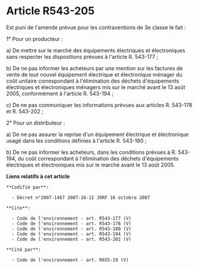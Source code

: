 # Article R543-205

Est puni de l'amende prévue pour les contraventions de 3e classe le fait :

1° Pour un producteur :

a) De mettre sur le marché des équipements électriques et électroniques sans respecter les dispositions prévues à l'article
R. 543-177 ;

b) De ne pas informer les acheteurs par une mention sur les factures de vente de tout nouvel équipement électrique et
électronique ménager du coût unitaire correspondant à l'élimination des déchets d'équipements électriques et électroniques
ménagers mis sur le marché avant le 13 août 2005, conformément à l'article R. 543-194 ;

c) De ne pas communiquer les informations prévues aux articles R. 543-178 et R. 543-202 ;

2° Pour un distributeur :

a) De ne pas assurer la reprise d'un équipement électrique et électronique usagé dans les conditions définies à l'article R.
543-180 ;

b) De ne pas informer les acheteurs, dans les conditions prévues à R. 543-194, du coût correspondant à l'élimination des
déchets d'équipements électriques et électroniques mis sur le marché avant le 13 août 2005.

**Liens relatifs à cet article**

	**Codifié par**:

	  - Décret n°2007-1467 2007-10-12 JORF 16 octobre 2007

	**Cite**:

	  - Code de l'environnement - art. R543-177 (V)
	  - Code de l'environnement - art. R543-178 (V)
	  - Code de l'environnement - art. R543-180 (V)
	  - Code de l'environnement - art. R543-194 (V)
	  - Code de l'environnement - art. R543-202 (V)

	**Cité par**:

	  - Code de l'environnement - art. R655-19 (V)
